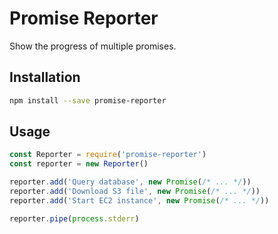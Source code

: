 # Promise Reporter

Show the progress of multiple promises.

## Installation

```sh
npm install --save promise-reporter
```

## Usage

```js
const Reporter = require('promise-reporter')
const reporter = new Reporter()

reporter.add('Query database', new Promise(/* ... */))
reporter.add('Download S3 file', new Promise(/* ... */))
reporter.add('Start EC2 instance', new Promise(/* ... */))

reporter.pipe(process.stderr)
```
